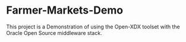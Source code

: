 Farmer-Markets-Demo
==========================

This project is a Demonstration of using the Open-XDX toolset with the Oracle Open Source middleware stack.
